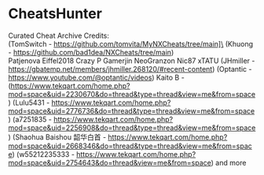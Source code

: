 # CheatsHunter
Curated Cheat Archive Credits:\
(TomSwitch - https://github.com/tomvita/MyNXCheats/tree/main]\
(Khuong - https://github.com/bad1dea/NXCheats/tree/main)\
Patjenova
Eiffel2018
Crazy P
Gamerjin
NeoGranzon
Nic87
xTATU
(JHmiller - https://gbatemp.net/members/jhmiller.268120/#recent-content)
(Optantic - https://www.youtube.com/@optantic/videos)
Kaito B - (https://www.tekqart.com/home.php?mod=space&uid=2230670&do=thread&type=thread&view=me&from=space)
(Lulu5431 - https://www.tekqart.com/home.php?mod=space&uid=2776736&do=thread&type=thread&view=me&from=space)
(a7251835 - https://www.tekqart.com/home.php?mod=space&uid=2256908&do=thread&type=thread&view=me&from=space)
(Shaohua Baishou 韶华白首 - https://www.tekqart.com/home.php?mod=space&uid=2668346&do=thread&type=thread&view=me&from=space)
(w55212235333 - https://www.tekqart.com/home.php?mod=space&uid=2754643&do=thread&view=me&from=space)
and more
